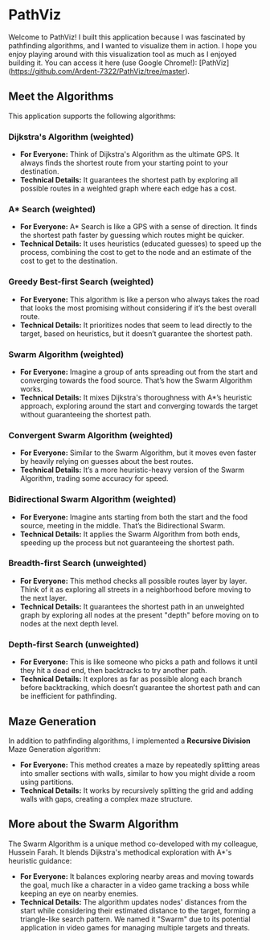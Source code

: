 # PathViz

Welcome to PathViz! I built this application because I was fascinated by pathfinding algorithms, and I wanted to visualize them in action. I hope you enjoy playing around with this visualization tool as much as I enjoyed building it. You can access it here (use Google Chrome!): [PathViz] (https://github.com/Ardent-7322/PathViz/tree/master).

## Meet the Algorithms

This application supports the following algorithms:

### Dijkstra's Algorithm (weighted)
- **For Everyone:** Think of Dijkstra's Algorithm as the ultimate GPS. It always finds the shortest route from your starting point to your destination.
- **Technical Details:** It guarantees the shortest path by exploring all possible routes in a weighted graph where each edge has a cost.

### A* Search (weighted)
- **For Everyone:** A* Search is like a GPS with a sense of direction. It finds the shortest path faster by guessing which routes might be quicker.
- **Technical Details:** It uses heuristics (educated guesses) to speed up the process, combining the cost to get to the node and an estimate of the cost to get to the destination.

### Greedy Best-first Search (weighted)
- **For Everyone:** This algorithm is like a person who always takes the road that looks the most promising without considering if it’s the best overall route.
- **Technical Details:** It prioritizes nodes that seem to lead directly to the target, based on heuristics, but it doesn’t guarantee the shortest path.

### Swarm Algorithm (weighted)
- **For Everyone:** Imagine a group of ants spreading out from the start and converging towards the food source. That’s how the Swarm Algorithm works.
- **Technical Details:** It mixes Dijkstra's thoroughness with A*’s heuristic approach, exploring around the start and converging towards the target without guaranteeing the shortest path.

### Convergent Swarm Algorithm (weighted)
- **For Everyone:** Similar to the Swarm Algorithm, but it moves even faster by heavily relying on guesses about the best routes.
- **Technical Details:** It’s a more heuristic-heavy version of the Swarm Algorithm, trading some accuracy for speed.

### Bidirectional Swarm Algorithm (weighted)
- **For Everyone:** Imagine ants starting from both the start and the food source, meeting in the middle. That’s the Bidirectional Swarm.
- **Technical Details:** It applies the Swarm Algorithm from both ends, speeding up the process but not guaranteeing the shortest path.

### Breadth-first Search (unweighted)
- **For Everyone:** This method checks all possible routes layer by layer. Think of it as exploring all streets in a neighborhood before moving to the next layer.
- **Technical Details:** It guarantees the shortest path in an unweighted graph by exploring all nodes at the present "depth" before moving on to nodes at the next depth level.

### Depth-first Search (unweighted)
- **For Everyone:** This is like someone who picks a path and follows it until they hit a dead end, then backtracks to try another path.
- **Technical Details:** It explores as far as possible along each branch before backtracking, which doesn’t guarantee the shortest path and can be inefficient for pathfinding.

## Maze Generation

In addition to pathfinding algorithms, I implemented a **Recursive Division** Maze Generation algorithm:
- **For Everyone:** This method creates a maze by repeatedly splitting areas into smaller sections with walls, similar to how you might divide a room using partitions.
- **Technical Details:** It works by recursively splitting the grid and adding walls with gaps, creating a complex maze structure.

## More about the Swarm Algorithm

The Swarm Algorithm is a unique method co-developed with my colleague, Hussein Farah. It blends Dijkstra's methodical exploration with A*'s heuristic guidance:
- **For Everyone:** It balances exploring nearby areas and moving towards the goal, much like a character in a video game tracking a boss while keeping an eye on nearby enemies.
- **Technical Details:** The algorithm updates nodes' distances from the start while considering their estimated distance to the target, forming a triangle-like search pattern. We named it "Swarm" due to its potential application in video games for managing multiple targets and threats.
